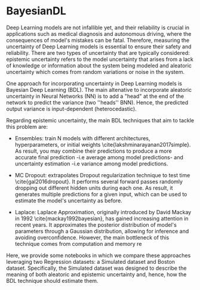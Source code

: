 # BayesianDL


Deep Learning models are not infallible yet, and their reliability is crucial in applications such as medical diagnosis and autonomous driving, where the consequences of model's mistakes can be fatal. Therefore, measuring the uncertainty of Deep Learning models is essential to ensure their safety and reliability. There are two types of uncertainty that are typically considered: epistemic uncertainty refers to the model uncertainty that arises from a lack of knowledge or information about the system being modeled and aleatoric uncertainty which comes from random variations or noise in the system.


One approach for incorporating uncertainty in Deep Learning models is Bayesian Deep Learning (BDL). The main altenative to incorporate aleatoric uncertainty in Neural Networks (NN) is to add a "head" at the end of the network to predict the variance (two ''heads'' BNN). Hence, the predicted output
variance is input-dependent (heterocedastic).





Regarding epistemic uncertainty, the main BDL techniques that aim to tackle this problem are: 

- Ensembles: train N models with different architectures, hyperparameters, or initial weights \cite{lakshminarayanan2017simple}. As result, you may combine their predictions to produce a more accurate final prediction -i.e average among model predictions- and uncertainty estimation -i.e variance among model predictions.


- MC Dropout: extrapolates Dropout regularization technique to test time \cite{gal2016dropout}. It performs several forward passes randomly dropping out different hidden units during each one. As result, it generates multiple predictions for a given input, which can be used to estimate the model's uncertainty as before.


- Laplace: Laplace Approximation, originally introduced by David Mackay in 1992 \cite{mackay1992bayesian}, has gained increasing attention in recent years. It approximates the posterior distribution of model's parameters through a Gaussian distribution, allowing for inference and avoiding overconfidence. However, the main bottleneck of this technique comes from computation and memory re





Here, we provide some notebooks in which we compare these approaches leveraging two Regression datasets: a Simulated dataset and Boston dataset. Specifically, the Simulated dataset was designed to describe the meaning of both aleatoric and epistemic uncertainty and, hence, how the BDL technique should estimate them.
